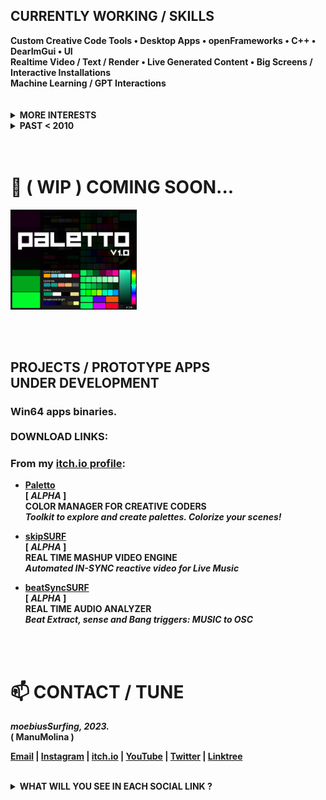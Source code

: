 <br/><br/>

<h2>CURRENTLY WORKING / SKILLS</h2> 
<b> Custom Creative Code Tools  •  Desktop Apps  •   openFrameworks  •  C++  •  DearImGui  •  UI <b/>  <br/>
Realtime Video / Text / Render  •  Live Generated Content  •  Big Screens / Interactive Installations  <br/>
Machine Learning / GPT Interactions  <br/>

<br/>
<br/>

<details>
<summary>MORE INTERESTS</summary>
  
</br>

<b>OTHER SKILLS</b>
</br>
Arduino • Espressif ESP8266 / ESP32 USB • WIFI / OSC bridge integration with ofApp's  •  Electronics

<b>STARTING LEARN</b>
</br>
Unreal Engine  •  Virtual Production  •  Houdini  •  React / ThreeJS / Electron

<br/>

</details>
 
<details>
<summary>PAST < 2010</summary>
</br>
Toshiba MSX 64Kb. Commodore AMIGA 500. Intel 486 DX2. Music Trackers & Gravis Ultrasound. <b>1990<b>'s.  <br/><br/>
Tech-Telecom Engineer, Barcelona. UPC. Electronics, Audio DSP spec. <b>~2000<b>.  <br/><br/>
Sound Engineer and Music Producer. <b>~2001-2009<b/>.  <br/><br/>
Live AV Streamer since <b>2004<b/>  •  Live Stream enhanced music shows. <b>~2008<b/>.  <br/><br/>
Mixed Reality decentralized music Events in Second Life Metaverse vs Real Life.<br/>
Machinima DJ´s party scene film making. <b>~2007-2010<b/>.  <br/><br/>
 
</details>
 
<br/>
<br/>

<h1>🔭 ( WIP ) COMING SOON...</h1>

<div align="left">
<img src="https://github.com/moebiussurfing/moebiusSurfing/blob/main/Paletto_Thumbnail.png" align="center" height="40%" width="40%">
</div>

<br/>
<br/>
<br/>

<p>
<h2>
PROJECTS / PROTOTYPE APPS<br/>
UNDER DEVELOPMENT<br/> 
</h2>
</p>

<p>
<h3>
Win64 apps binaries.<br/><br/>
DOWNLOAD LINKS:
</h3>
</p>

<p>
<h3>From my <a href="https://moebiussurfing.itch.io/" target="_blank">itch.io profile</a>:<br/>

</h3>
</p>

<p>
  
  * <a href="https://moebiussurfing.itch.io/paletto?secret=VXDlB9ydmE23TwQwdng75c7uo" target="_blank">Paletto</a> <br/>[ <i>ALPHA</i> ]
  <br/><b>COLOR MANAGER FOR CREATIVE CODERS</b><br/>
<i>Toolkit to explore and create palettes. Colorize your scenes!</i><br/>

  * <a href="https://moebiussurfing.itch.io/skipsurf?secret=vThAQqFofT4go1Wvh4KUcCHO8UU" target="_blank">skipSURF</a> <br/>[ <i>ALPHA</i> ]
  <br/><b>REAL TIME MASHUP VIDEO ENGINE</b><br/> 
<i>Automated IN-SYNC reactive video for Live Music</i><br/>

  * <a href="https://moebiussurfing.itch.io/beatsyncsurf?secret=YWZnvUDrkW76SEs81aQJkQ7jmlE" target="_blank">beatSyncSURF</a> <br/>[ <i>ALPHA</i> ]
  <br/><b>REAL TIME AUDIO ANALYZER</b><br/> 
<i>Beat Extract, sense and Bang triggers: MUSIC to OSC</i></br>

</p>

<br/>
<br/>

<h1>📫 CONTACT / TUNE</h1>

<p>
<strong> 
  <em>
moebiusSurfing, 2023.
  </em>
<br/>
( ManuMolina )

</strong>
</p>

<p>
<a href="mailto:moebiussurfing@gmail.com" target="_blank">Email</a> |  
<a href="https://www.instagram.com/moebiusSurfing/" target="_blank">Instagram</a> | 
<a href="https://moebiussurfing.itch.io/" target="_blank">itch.io</a> | 
<a href="https://www.youtube.com/moebiusSurfing" target="_blank">YouTube</a> | 
<a href="https://twitter.com/moebiusSurfing/" target="_blank">Twitter</a> | 
<a href="https://linktr.ee/moebiussurfing" target="_blank">Linktree</a>
</p>

<br/>

<details>
<summary>WHAT WILL YOU SEE IN EACH SOCIAL LINK ?</summary>
<br>
 
**GitHub**:  
_My libraries/modules currently under development. Mainly openFrameworks addons._<br/>

**Instagram**:  
_Weekly/Monthly showcase of currently developing tools._<br/>

**Itch.io**:  
_Ready to download and install. Binaries of my desktop apps for Windows under development._<br/>

**YouTube**:  
_Some creative code experiments, screencasts of libraries/modules/addons and other archived stuff._<br/>

**Twitter**:  
_Tweets of my released apps/tools, and feed from some creative coders and developers that I follow._<br/>

**Linktree**:  
_All my profiles links and currently WIP projects._<br/>
 
</details>

<br/><br/>
